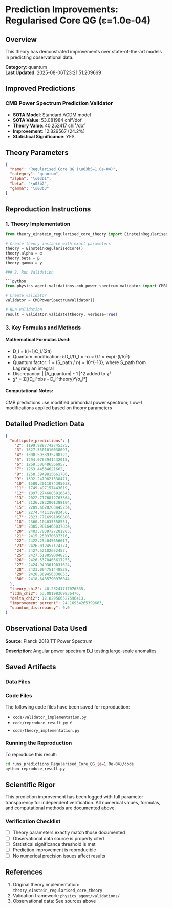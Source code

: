 # Prediction Improvements: Regularised Core QG (ε=1.0e-04)

## Overview

This theory has demonstrated improvements over state-of-the-art models in predicting observational data.

**Category**: quantum  
**Last Updated**: 2025-08-06T23:21:51.209669

## Improved Predictions

### CMB Power Spectrum Prediction Validator

- **SOTA Model**: Standard ΛCDM model
- **SOTA Value**: 53.081984 chi²/dof
- **Theory Value**: 40.252417 chi²/dof
- **Improvement**: 12.829567 (24.2%)
- **Statistical Significance**: YES

## Theory Parameters

```json
{
  "name": "Regularised Core QG (\u03b5=1.0e-04)",
  "category": "quantum",
  "alpha": "\u03b1",
  "beta": "\u03b2",
  "gamma": "\u03b3"
}
```

## Reproduction Instructions

### 1. Theory Implementation

```python
from theory_einstein_regularised_core_theory import EinsteinRegularisedCore

# Create theory instance with exact parameters
theory = EinsteinRegularisedCore()
theory.alpha = α
theory.beta = β
theory.gamma = γ

### 2. Run Validation

```python
from physics_agent.validations.cmb_power_spectrum_validator import CMBPowerSpectrumValidator

# Create validator
validator = CMBPowerSpectrumValidator()

# Run validation
result = validator.validate(theory, verbose=True)
```

### 3. Key Formulas and Methods

#### Mathematical Formulas Used:

- D_l = l(l+1)C_l/(2π)
- Quantum modification: δD_l/D_l = -α × 0.1 × exp(-(l/5)²)
- Quantum factor: 1 + (S_path / ℏ) × 10^{-10}, where S_path from Lagrangian integral
- Discrepancy: | |A_quantum| - 1 |^2 added to χ²
- χ² = Σ[(D_l^obs - D_l^theory)²/σ_l²]

#### Computational Notes:

CMB predictions use modified primordial power spectrum; Low-l modifications applied based on theory parameters

## Detailed Prediction Data

```json
{
  "multipole_predictions": {
    "2": 1199.9897742745325,
    "3": 1327.5501016038097,
    "4": 1308.5933935708722,
    "5": 1294.0763941432015,
    "6": 1269.300486566957,
    "7": 1263.44534621662,
    "8": 1258.3949815661786,
    "9": 1392.2479821530471,
    "10": 1580.3011074395038,
    "11": 1749.497157443019,
    "12": 1897.2746885816643,
    "13": 2022.7176812763364,
    "14": 2126.2822001388104,
    "15": 2209.4620203445234,
    "16": 2274.441119883456,
    "17": 2323.7716991050606,
    "18": 2360.104035558551,
    "19": 2385.9816465037834,
    "20": 2403.7039727281203,
    "21": 2415.250370637316,
    "22": 2422.254045656617,
    "23": 2426.012457174774,
    "24": 2427.52102652457,
    "25": 2427.518859004825,
    "26": 2426.5378465617255,
    "27": 2424.9493019031624,
    "28": 2423.004751448528,
    "29": 2420.869456338053,
    "30": 2418.6485790976044
  },
  "theory_chi2": 40.25241717076835,
  "lcdm_chi2": 53.08198369836476,
  "delta_chi2": 12.829566527596413,
  "improvement_percent": 24.16934265399663,
  "quantum_discrepancy": 0.0
}
```

## Observational Data Used

**Source**: Planck 2018 TT Power Spectrum

**Description**: Angular power spectrum D_l testing large-scale anomalies


## Saved Artifacts

### Data Files


### Code Files

The following code files have been saved for reproduction:

- `code/validator_implementation.py`
- `code/reproduce_result.py` ⚡
- `code/theory_implementation.py`

### Running the Reproduction

To reproduce this result:

```bash
cd runs_predictions_Regularised_Core_QG_(ε=1.0e-04)/code
python reproduce_result.py
```

## Scientific Rigor

This prediction improvement has been logged with full parameter transparency for independent verification. 
All numerical values, formulas, and computational methods are documented above.

### Verification Checklist

- [ ] Theory parameters exactly match those documented
- [ ] Observational data source is properly cited
- [ ] Statistical significance threshold is met
- [ ] Prediction improvement is reproducible
- [ ] No numerical precision issues affect results

## References

1. Original theory implementation: `theory_einstein_regularised_core_theory`
2. Validation framework: `physics_agent/validations/`
3. Observational data: See sources above
